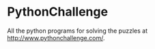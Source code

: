 # PythonChallenge
All the python programs for solving the puzzles at http://www.pythonchallenge.com/.
